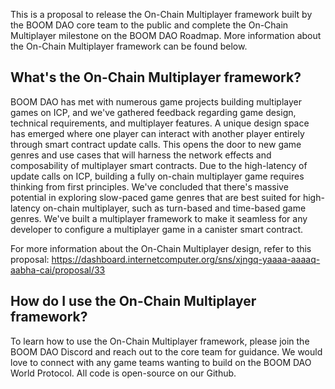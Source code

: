 This is a proposal to release the On-Chain Multiplayer framework built by the BOOM DAO core team to the public and complete the On-Chain Multiplayer milestone on the BOOM DAO Roadmap. More information about the On-Chain Multiplayer framework can be found below.

## What's the On-Chain Multiplayer framework?
BOOM DAO has met with numerous game projects building multiplayer games on ICP, and we've gathered feedback regarding game design, technical requirements, and multiplayer features. A unique design space has emerged where one player can interact with another player entirely through smart contract update calls. This opens the door to new game genres and use cases that will harness the network effects and composability of multiplayer smart contracts. Due to the high-latency of update calls on ICP, building a fully on-chain multiplayer game requires thinking from first principles. We've concluded that there's massive potential in exploring slow-paced game genres that are best suited for high-latency on-chain multiplayer, such as turn-based and time-based game genres. We've built a multiplayer framework to make it seamless for any developer to configure a multiplayer game in a canister smart contract.

For more information about the On-Chain Multiplayer design, refer to this proposal: https://dashboard.internetcomputer.org/sns/xjngq-yaaaa-aaaaq-aabha-cai/proposal/33

## How do I use the On-Chain Multiplayer framework?
To learn how to use the On-Chain Multiplayer framework, please join the BOOM DAO Discord and reach out to the core team for guidance. We would love to connect with any game teams wanting to build on the BOOM DAO World Protocol. All code is open-source on our Github.
